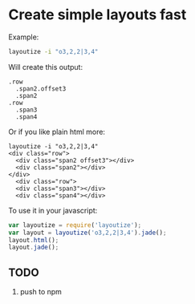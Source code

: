# Create simple layouts fast

Example:

```bash
layoutize -i "o3,2,2|3,4"
```
Will create this output:
```
.row
  .span2.offset3
  .span2
.row
  .span3
  .span4
```

Or if you like plain html more:
```
layoutize -i "o3,2,2|3,4"
<div class="row">
  <div class="span2 offset3"></div>
  <div class="span2"></div>
</div>
  <div class="row">
  <div class="span3"></div>
  <div class="span4"></div>
```

To use it in your javascript:
```javascript
var layoutize = require('layoutize');
var layout = layoutize('o3,2,2|3,4').jade();
layout.html();
layout.jade();
```

## TODO
1. push to npm
